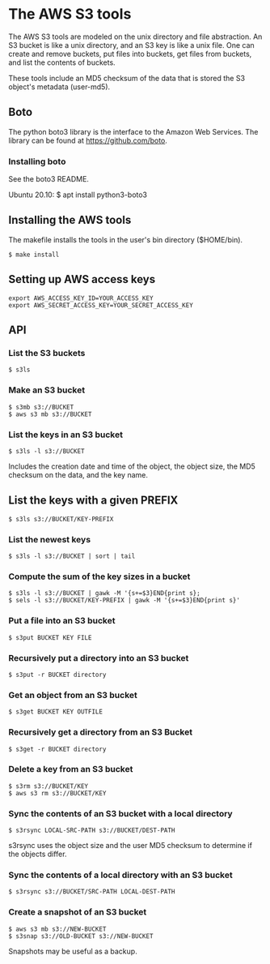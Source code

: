 # The AWS S3 tools
The AWS S3 tools are modeled on the unix directory and file abstraction.
An S3 bucket is like a unix directory, and an S3 key is like a unix file.
One can create and remove buckets, put files into buckets, get files from buckets, and list
the contents of buckets.

These tools include an MD5 checksum of the data that is stored the S3 object's metadata
(user-md5).

## Boto
The python boto3 library is the interface to the Amazon Web Services.
The library can be found at https://github.com/boto.

### Installing boto
See the boto3 README.

Ubuntu 20.10:
    $ apt install python3-boto3

## Installing the AWS tools
The makefile installs the tools in the user's bin directory ($HOME/bin).

    $ make install

## Setting up AWS access keys
    export AWS_ACCESS_KEY_ID=YOUR_ACCESS_KEY
    export AWS_SECRET_ACCESS_KEY=YOUR_SECRET_ACCESS_KEY

## API

### List the S3 buckets
    $ s3ls

### Make an S3 bucket
    $ s3mb s3://BUCKET
    $ aws s3 mb s3://BUCKET

### List the keys in an S3 bucket
    $ s3ls -l s3://BUCKET

Includes the creation date and time of the object, the object size, the MD5 checksum on the data, and the key name.

## List the keys with a given PREFIX
    $ s3ls s3://BUCKET/KEY-PREFIX

### List the newest keys
    $ s3ls -l s3://BUCKET | sort | tail

### Compute the sum of the key sizes in a bucket
    $ s3ls -l s3://BUCKET | gawk -M '{s+=$3}END{print s};
    $ sels -l s3://BUCKET/KEY-PREFIX | gawk -M '{s+=$3}END{print s}'

### Put a file into an S3 bucket
    $ s3put BUCKET KEY FILE

### Recursively put a directory into an S3 bucket
    $ s3put -r BUCKET directory

### Get an object from an S3 bucket
    $ s3get BUCKET KEY OUTFILE

### Recursively get a directory from an S3 Bucket
    $ s3get -r BUCKET directory

### Delete a key from an S3 bucket
    $ s3rm s3://BUCKET/KEY
    $ aws s3 rm s3://BUCKET/KEY

### Sync the contents of an S3 bucket with a local directory
    $ s3rsync LOCAL-SRC-PATH s3://BUCKET/DEST-PATH

s3rsync uses the object size and the user MD5 checksum to determine
if the objects differ.

### Sync the contents of a local directory with an S3 bucket
    $ s3rsync s3://BUCKET/SRC-PATH LOCAL-DEST-PATH

### Create a snapshot of an S3 bucket
    $ aws s3 mb s3://NEW-BUCKET
    $ s3snap s3://OLD-BUCKET s3://NEW-BUCKET

Snapshots may be useful as a backup.
